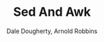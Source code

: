 ---
layout: page
title: Sed And Awk
author: Dale Dougherty, Arnold Robbins
category: Programming
tags: Sed, Awk
---